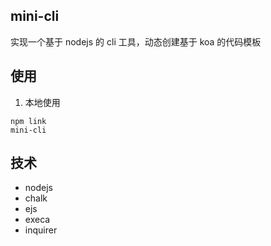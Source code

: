 ## mini-cli

实现一个基于 nodejs 的 cli 工具，动态创建基于 koa 的代码模板

## 使用

1. 本地使用
```shell
npm link
mini-cli
```

## 技术
- nodejs
- chalk
- ejs
- execa
- inquirer